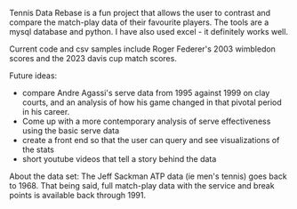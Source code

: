 Tennis Data Rebase is a fun project that allows the user to contrast and compare the match-play data of their favourite players.
The tools are a mysql database and python. I have also used excel - it definitely works well.

Current code and csv samples include Roger Federer's 2003 wimbledon scores and the 2023 davis cup match scores. 

Future ideas: 
- compare Andre Agassi's serve data from 1995 against 1999 on clay courts, and an analysis of how his game changed in that pivotal period in his career.
- Come up with a more contemporary analysis of serve effectiveness using the basic serve data
- create a front end so that the user can query and see visualizations of the stats
- short youtube videos that tell a story behind the data

About the data set:
The Jeff Sackman ATP data (ie men's tennis) goes back to 1968. 
That being said, full match-play data with the service and break points is available back through 1991.
